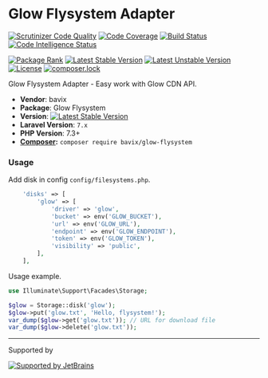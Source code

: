 # Glow Flysystem Adapter

[![Scrutinizer Code Quality](https://scrutinizer-ci.com/g/bavix/glow-flysystem/badges/quality-score.png?b=master)](https://scrutinizer-ci.com/g/bavix/glow-flysystem/?branch=master)
[![Code Coverage](https://scrutinizer-ci.com/g/bavix/glow-flysystem/badges/coverage.png?b=master)](https://scrutinizer-ci.com/g/bavix/glow-flysystem/?branch=master)
[![Build Status](https://scrutinizer-ci.com/g/bavix/glow-flysystem/badges/build.png?b=master)](https://scrutinizer-ci.com/g/bavix/glow-flysystem/build-status/master)
[![Code Intelligence Status](https://scrutinizer-ci.com/g/bavix/glow-flysystem/badges/code-intelligence.svg?b=master)](https://scrutinizer-ci.com/code-intelligence)

[![Package Rank](https://phppackages.org/p/bavix/glow-flysystem/badge/rank.svg)](https://packagist.org/packages/bavix/glow-flysystem)
[![Latest Stable Version](https://poser.pugx.org/bavix/glow-flysystem/v/stable)](https://packagist.org/packages/bavix/glow-flysystem)
[![Latest Unstable Version](https://poser.pugx.org/bavix/glow-flysystem/v/unstable)](https://packagist.org/packages/bavix/glow-flysystem)
[![License](https://poser.pugx.org/bavix/glow-flysystem/license)](https://packagist.org/packages/bavix/glow-flysystem)
[![composer.lock](https://poser.pugx.org/bavix/glow-flysystem/composerlock)](https://packagist.org/packages/bavix/glow-flysystem)

Glow Flysystem Adapter - Easy work with Glow CDN API.

* **Vendor**: bavix
* **Package**: Glow Flysystem
* **Version**: [![Latest Stable Version](https://poser.pugx.org/bavix/glow-flysystem/v/stable)](https://packagist.org/packages/bavix/glow-flysystem)
* **Laravel Version**: `7.x`
* **PHP Version**: 7.3+ 
* **[Composer](https://getcomposer.org/):** `composer require bavix/glow-flysystem`

### Usage

Add disk in config `config/filesystems.php`.
```php
    'disks' => [
        'glow' => [
            'driver' => 'glow',
            'bucket' => env('GLOW_BUCKET'),
            'url' => env('GLOW_URL'),
            'endpoint' => env('GLOW_ENDPOINT'),
            'token' => env('GLOW_TOKEN'),
            'visibility' => 'public',
        ],
    ],
```

Usage example.
```php
use Illuminate\Support\Facades\Storage;

$glow = Storage::disk('glow');
$glow->put('glow.txt', 'Hello, flysystem!');
var_dump($glow->get('glow.txt')); // URL for download file
var_dump($glow->delete('glow.txt'));
```

---
Supported by

[![Supported by JetBrains](https://cdn.rawgit.com/bavix/development-through/46475b4b/jetbrains.svg)](https://www.jetbrains.com/)
